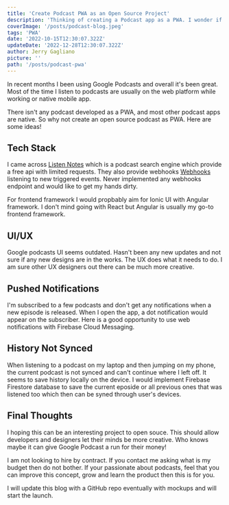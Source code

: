 ```yaml
---
title: 'Create Podcast PWA as an Open Source Project'
description: 'Thinking of creating a Podcast app as a PWA. I wonder if any designers or developers interested?'
coverImage: '/posts/podcast-blog.jpeg'
tags: 'PWA'
date: '2022-10-15T12:30:07.322Z'
updateDate: '2022-12-28T12:30:07.322Z'
author: Jerry Gagliano
picture: ''
path: '/posts/podcast-pwa'
---
```


In recent months I been using Google Podcasts and overall it's been great. Most of the time I listen to podcasts are usually on the web platform while working or native mobile app.

There isn't any podcast developed as a PWA, and most other podcast apps are native. So why not create an open source podcast as PWA. Here are some ideas!

## Tech Stack

I came across [Listen Notes](https://www.listennotes.com/) which is a podcast search engine which provide a free api with limited requests. They also provide webhooks [Webhooks](https://www.listennotes.help/article/49-how-to-use-webhooks-of-podcast-api) listening to new triggered events. Never implemented any webhooks endpoint and would like to get my hands dirty.

For frontend framework I would propbably aim for Ionic UI with Angular framework. I don't mind going with React but Angular is usually my go-to frontend framework.

## UI/UX

Google podcasts UI seems outdated. Hasn't been any new updates and not sure if any new designs are in the works. The UX does what it needs to do. I am sure other UX designers out there can be much more creative.

## Pushed Notifications

I'm subscribed to a few podcasts and don't get any notifications when a new episode is released. When I open the app, a dot notification would appear on the subscriber. Here is a good opportunity to use web notifications with Firebase Cloud Messaging.

## History Not Synced

When listening to a podcast on my laptop and then jumping on my phone, the current podcast is not synced and can't continue where I left off. It seems to save history locally on the device. I would implement Firebase Firestore database to save the current eposide or all previous ones that was listened too which then can be syned through user's devices.

## Final Thoughts

I hoping this can be an interesting project to open souce. This should allow developers and designers let their minds be more creative. Who knows maybe it can give Google Podcast a run for their money!

I am not looking to hire by contract. If you contact me asking what is my budget then do not bother. If your passionate about podcasts, feel that you can improve this concept, grow and learn the product then this is for you. 

I will update this blog with a GitHub repo eventually with mockups and will start the launch.